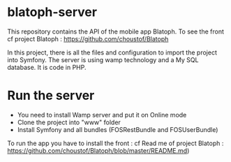 # blatoph-server

This repository contains the API of the mobile app Blatoph.
To see the front cf project Blatoph : https://github.com/choustof/Blatoph

In this project, there is all the files and configuration to import the project into Symfony.
The server is using wamp technology and a My SQL database.
It is code in PHP.

# Run the server

- You need to install Wamp server and put it on Online mode
- Clone the project into "www" folder
- Install Symfony and all bundles (FOSRestBundle and FOSUserBundle)

To run the app you have to install the front : cf Read me of project Blatoph : https://github.com/choustof/Blatoph/blob/master/README.md)







